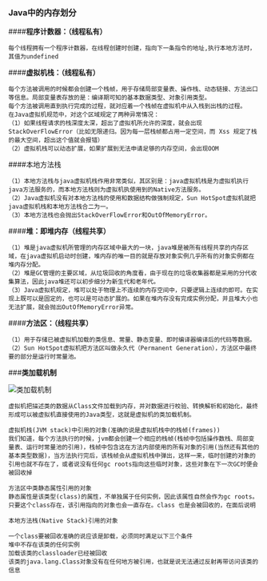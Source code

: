 ### Java中的内存划分

####**程序计数器：（线程私有）**

```
每个线程拥有一个程序计数器，在线程创建时创建，指向下一条指令的地址,执行本地方法时，其值为undefined
```

####**虚拟机栈：（线程私有）**

```
每个方法被调用的时候都会创建一个栈帧，用于存储局部变量表、操作栈、动态链接、方法出口等信息。局部变量表存放的是：编译期可知的基本数据类型、对象引用类型。
每个方法被调用直到执行完成的过程，就对应着一个栈帧在虚拟机中从入栈到出栈的过程。
在Java虚拟机规范中，对这个区域规定了两种异常情况：
（1）如果线程请求的栈深度太深，超出了虚拟机所允许的深度，就会出现StackOverFlowError（比如无限递归。因为每一层栈帧都占用一定空间，而 Xss 规定了栈的最大空间，超出这个值就会报错）
（2）虚拟机栈可以动态扩展，如果扩展到无法申请足够的内存空间，会出现OOM
```

####本地方法栈

```
（1）本地方法栈与java虚拟机栈作用非常类似，其区别是：java虚拟机栈是为虚拟机执行java方法服务的，而本地方法栈则为虚拟机执使用到的Native方法服务。
（2）Java虚拟机没有对本地方法栈的使用和数据结构做强制规定，Sun HotSpot虚拟机就把java虚拟机栈和本地方法栈合二为一。
（3）本地方法栈也会抛出StackOverFlowError和OutOfMemoryError。
```

####**堆：即堆内存（线程共享）**

```
（1）堆是java虚拟机所管理的内存区域中最大的一块，java堆是被所有线程共享的内存区域，在java虚拟机启动时创建，堆内存的唯一目的就是存放对象实例几乎所有的对象实例都在堆内存分配。
（2）堆是GC管理的主要区域，从垃圾回收的角度看，由于现在的垃圾收集器都是采用的分代收集算法，因此java堆还可以初步细分为新生代和老年代。
（3）Java虚拟机规定，堆可以处于物理上不连续的内存空间中，只要逻辑上连续的即可。在实现上既可以是固定的，也可以是可动态扩展的。如果在堆内存没有完成实例分配，并且堆大小也无法扩展，就会抛出OutOfMemoryError异常。
```

####**方法区：（线程共享）**

```
（1）用于存储已被虚拟机加载的类信息、常量、静态变量、即时编译器编译后的代码等数据。
（2）Sun HotSpot虚拟机把方法区叫做永久代（Permanent Generation），方法区中最终要的部分是运行时常量池。
```

###**类加载机制**

![类加载机制](D:\config\pic\类加载机制.png)

```虚拟机把描述类的数据从Class文件加载到内存，并对数据进行校验、转换解析和初始化，最终形成可以被虚拟机直接使用的Java类型，这就是虚拟机的类加载机制。```

```
虚拟机栈(JVM stack)中引用的对象(准确的说是虚拟机栈中的栈帧(frames)) 
我们知道，每个方法执行的时候，jvm都会创建一个相应的栈帧(栈帧中包括操作数栈、局部变量表、运行时常量池的引用)，栈帧中包含这在方法内部使用的所有对象的引用(当然还有其他的基本类型数据)，当方法执行完后，该栈帧会从虚拟机栈中弹出，这样一来，临时创建的对象的引用也就不存在了，或者说没有任何gc roots指向这些临时对象，这些对象在下一次GC时便会被回收掉

方法区中类静态属性引用的对象 
静态属性是该类型(class)的属性，不单独属于任何实例，因此该属性自然会作为gc roots。只要这个class存在，该引用指向的对象也会一直存在。class 也是会被回收的，在面后说明

本地方法栈(Native Stack)引用的对象

一个class要被回收准确的说应该是卸载，必须同时满足以下三个条件
堆中不存在该类的任何实例
加载该类的classloader已经被回收
该类的java.lang.Class对象没有在任何地方被引用，也就是说无法通过反射再带访问该类的信息
```

